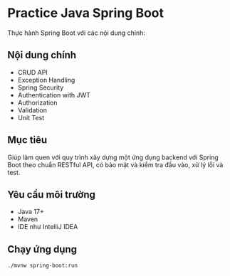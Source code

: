 # Practice Java Spring Boot

Thực hành Spring Boot với các nội dung chính:

## Nội dung chính

- CRUD API
- Exception Handling
- Spring Security
- Authentication with JWT
- Authorization
- Validation
- Unit Test

## Mục tiêu

Giúp làm quen với quy trình xây dựng một ứng dụng backend với Spring Boot theo chuẩn RESTful API, có bảo mật và kiểm tra đầu vào, xử lý lỗi và test.

## Yêu cầu môi trường

- Java 17+
- Maven
- IDE như IntelliJ IDEA

## Chạy ứng dụng

```bash
./mvnw spring-boot:run

